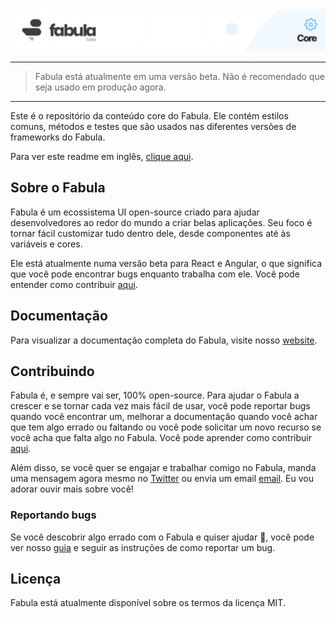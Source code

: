 <a href="https://www.fabulaui.com" target="_blank">
    <img alt="Fabula Core" src="https://github.com/fabula-ui/core/blob/master/.github/assets/fabula-github-core.svg">
</a>

---

> Fabula está atualmente em uma versão beta. Não é recomendado que seja usado em produção agora.

---

Este é o repositório da conteúdo core do Fabula. Ele contém estilos comuns, métodos e testes que são usados nas diferentes versões de frameworks do Fabula.

Para ver este readme em inglês, [clique aqui](https://github.com/fabula-ui/core).

## Sobre o Fabula

Fabula é um ecossistema UI open-source criado para ajudar desenvolvedores ao redor do mundo a criar belas aplicações. Seu foco é tornar fácil customizar tudo dentro dele, desde componentes até às variáveis e cores.

Ele está atualmente numa versão beta para React e Angular, o que significa que você pode encontrar bugs enquanto trabalha com ele. Você pode entender como contribuir [aqui](https://github.com/fabula-ui/core/blob/master/.github/docs/pt/CONTRIBUTING.md).

## Documentação

Para visualizar a documentação completa do Fabula, visite nosso [website](https://www.fabulaui.com/docs).

## Contribuindo

Fabula é, e sempre vai ser, 100% open-source. Para ajudar o Fabula a crescer e se tornar cada vez mais fácil de usar, você pode reportar bugs quando você encontrar um, melhorar a documentação quando você achar que tem algo errado ou faltando ou você pode solicitar um novo recurso se você acha que falta algo no Fabula. Você pode aprender como contribuir [aqui](https://github.com/fabula-ui/core/blob/master/.github/docs/pt/CONTRIBUTING.md).

Além disso, se você quer se engajar e trabalhar comigo no Fabula, manda uma mensagem agora mesmo no <a href="https://www.twitter.com/fabulaui" target="_blank">Twitter</a> ou envia um email <a href="mailto:fabulaui@gmail.com" target="_blank">email</a>. Eu vou adorar ouvir mais sobre você!

### Reportando bugs

Se você descobrir algo errado com o Fabula e quiser ajudar 💙, você pode ver nosso [guia](https://github.com/fabula-ui/core/blob/master/.github/docs/pt/reporting-bugs.md) e seguir as instruções de como reportar um bug.

## Licença

Fabula está atualmente disponível sobre os termos da licença MIT.
